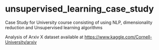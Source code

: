 # unsupervised_learning_case_study
Case Study for University course consisting of using NLP, dimensionality reduction and Unsupervised learning algorithms

Analysis of Arxiv X dataset available at https://www.kaggle.com/Cornell-University/arxiv
